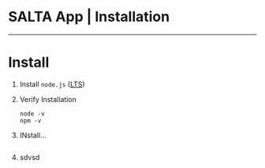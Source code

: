 # SALTA App | Installation

---

# Install

1. Install `node.js` ([LTS](https://nodejs.org/)) 

2. Verify Installation
   
   ```shell
   node -v
   npm -v
   ```

3. INstall...
   
   ```shell
   
   ```

4. sdvsd
